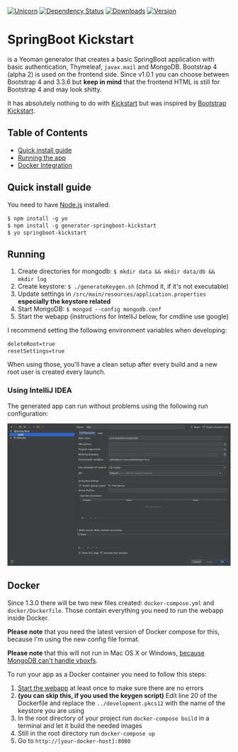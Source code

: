 [![Unicorn](https://img.shields.io/badge/unicorn-approved-ff69b4.svg?style=flat)](https://www.youtube.com/watch?v=qRC4Vk6kisY) [![Dependency Status](https://david-dm.org/lfuelling/generator-springboot-kickstart.svg)](https://david-dm.org/lfuelling/generator-springboot-kickstart) [![Downloads](https://img.shields.io/npm/dm/generator-springboot-kickstart.svg)](https://img.shields.io/) [![Version](https://img.shields.io/npm/v/generator-springboot-kickstart.svg)](https://img.shields.io/)

# SpringBoot Kickstart

is a Yeoman generator that creates a basic SpringBoot application with basic authentication, Thymeleaf, `javax.mail` and MongoDB. Bootstrap 4 (alpha 2) is used on the frontend side. 
Since v1.0.1 you can choose between Bootstrap 4 and 3.3.6 but **keep in mind** that the frontend HTML is still for Bootstrap 4 and may look shitty.

It has absolutely nothing to do with [Kickstart](http://getkickstart.com/) but was inspired by [Bootstrap Kickstart](https://github.com/micromata/bootstrap-kickstart).

## Table of Contents

- [Quick install guide](#quick-install-guide)
- [Running the app](#running)
- [Docker Integration](#docker)

## Quick install guide

You need to have [Node.js](https://nodejs.org) installed.

	$ npm install -g yo
	$ npm install -g generator-springboot-kickstart
	$ yo springboot-kickstart

## Running

1. Create directories for mongodb: `$ mkdir data && mkdir data/db && mkdir log`
2. Create keystore: `$ ./generateKeygen.sh` (chmod it, if it's not executable)
3. Update settings in `/src/main/resources/application.properties` **especially the keystore related**
4. Start MongoDB: `$ mongod --config mongodb.conf`
5. Start the webapp (instructions for IntelliJ below, for cmdline use google)

I recommend setting the following environment variables when developing:

```
deleteRoot=true
resetSettings=true
```

When using those, you'll have a clean setup after every build and a new root user is created every launch.

### Using IntelliJ IDEA

The generated app can run without problems using the following run configuration:

![runconf](runconf.png)

## Docker

Since 1.3.0 there will be two new files created: `docker-compose.yml` and `docker/Dockerfile`. Those contain everything you need to run the webapp inside Docker.

**Please note** that you need the latest version of Docker compose for this, because I'm using the new config file format.

**Please note** that this will not run in Mac OS X or Windows, [because MongoDB can't handle vboxfs](https://github.com/docker-library/mongo/issues/30).

To run your app as a Docker container you need to follow this steps:

1. [Start the webapp](#running) at least once to make sure there are no errors
2. **(you can skip this, if you used the keygen script)** Edit line 20 of the Dockerfile and replace the `../development.pkcs12` with the name of the keystore you are using
3. In the root directory of your project run `docker-compose build` in a terminal and let it build the needed images
4. Still in the root directory run `docker-compose up`
5. Go to `http://[your-docker-host]:8080`

